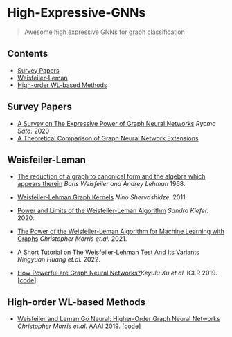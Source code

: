 # High-Expressive-GNNs

> Awesome high expressive GNNs for graph classification


## Contents
- [Survey Papers](#survey-papers)
- [Weisfeiler-Leman](#weisfeiler-leman)
- [High-order WL-based Methods](#high-order-WL-based-methods)



## Survey Papers
- [A Survey on The Expressive Power of Graph Neural Networks](https://arxiv.org/pdf/2003.04078.pdf) *Ryoma Sato.* 2020
- [A Theoretical Comparison of Graph Neural Network Extensions]()

## Weisfeiler-Leman
- [The reduction of a graph to canonical form and the algebra which appears therein](https://www.iti.zcu.cz/wl2018/pdf/wl_paper_translation.pdf) *Boris Weisfeiler and Andrey Lehman* 1968.
- [Weisfeiler-Lehman Graph Kernels](https://www.jmlr.org/papers/volume12/shervashidze11a/shervashidze11a.pdf) *Nino Shervashidze.* 2011.
- [Power and Limits of the Weisfeiler-Leman Algorithm](https://publications.rwth-aachen.de/record/785831/files/785831.pdf) *Sandra Kiefer.* 2020.
- [The Power of the Weisfeiler-Leman Algorithm for Machine Learning with Graphs](https://arxiv.org/pdf/2105.05911.pdf) *Christopher Morris et.al.* 2021.
- [A Short Tutorial on The Weisfeiler-Lehman Test And Its Variants](https://arxiv.org/pdf/2201.07083.pdf) *Ningyuan Huang et.al.* 2022.

- [How Powerful are Graph Neural Networks?](https://openreview.net/pdf?id=ryGs6iA5Km)*Keyulu Xu et.al.* ICLR 2019.[[code](https://github.com/weihua916/powerful-gnns)]


## High-order WL-based Methods
- [Weisfeiler and Leman Go Neural: Higher-Order Graph Neural Networks](https://ojs.aaai.org/index.php/AAAI/article/view/4384) *Christopher Morris et.al.* AAAI 2019. [[code](https://github.com/chrsmrrs/k-gnn)]



